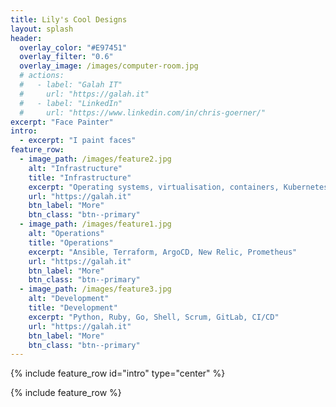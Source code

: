 ```yaml
---
title: Lily's Cool Designs
layout: splash
header:
  overlay_color: "#E97451"
  overlay_filter: "0.6"
  overlay_image: /images/computer-room.jpg
  # actions:
  #   - label: "Galah IT"
  #     url: "https://galah.it"
  #   - label: "LinkedIn"
  #     url: "https://www.linkedin.com/in/chris-goerner/"
excerpt: "Face Painter"
intro: 
  - excerpt: "I paint faces"
feature_row:
  - image_path: /images/feature2.jpg
    alt: "Infrastructure"
    title: "Infrastructure"
    excerpt: "Operating systems, virtualisation, containers, Kubernetes, cloud platforms"
    url: "https://galah.it"
    btn_label: "More"
    btn_class: "btn--primary"
  - image_path: /images/feature1.jpg
    alt: "Operations"
    title: "Operations"
    excerpt: "Ansible, Terraform, ArgoCD, New Relic, Prometheus"
    url: "https://galah.it"
    btn_label: "More"
    btn_class: "btn--primary"
  - image_path: /images/feature3.jpg
    alt: "Development"
    title: "Development"
    excerpt: "Python, Ruby, Go, Shell, Scrum, GitLab, CI/CD"
    url: "https://galah.it"
    btn_label: "More"
    btn_class: "btn--primary"
---
```


{% include feature_row id="intro" type="center" %}

{% include feature_row %}